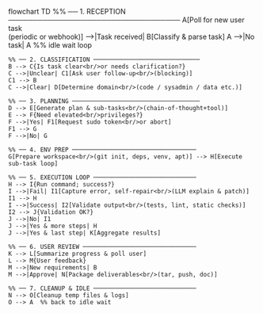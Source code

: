 flowchart TD
    %% ── 1. RECEPTION ───────────────────────────────────
    A[Poll for new user task<br/>(periodic or webhook)] -->|Task received| B[Classify & parse task]
    A -->|No task| A  %% idle wait loop

    %% ── 2. CLASSIFICATION ──────────────────────────────
    B --> C{Is task clear<br/>or needs clarification?}
    C -->|Unclear| C1[Ask user follow-up<br/>(blocking)]
    C1 --> B
    C -->|Clear| D[Determine domain<br/>(code / sysadmin / data etc.)]

    %% ── 3. PLANNING ────────────────────────────────────
    D --> E[Generate plan & sub-tasks<br/>(chain-of-thought+tool)]
    E --> F{Need elevated<br/>privileges?}
    F -->|Yes| F1[Request sudo token<br/>or abort]
    F1 --> G
    F -->|No| G

    %% ── 4. ENV PREP ───────────────────────────────────
    G[Prepare workspace<br/>(git init, deps, venv, apt)] --> H[Execute sub-task loop]

    %% ── 5. EXECUTION LOOP ─────────────────────────────
    H --> I{Run command; success?}
    I -->|Fail| I1[Capture error, self-repair<br/>(LLM explain & patch)]
    I1 --> H
    I -->|Success| I2[Validate output<br/>(tests, lint, static checks)]
    I2 --> J{Validation OK?}
    J -->|No| I1
    J -->|Yes & more steps| H
    J -->|Yes & last step| K[Aggregate results]

    %% ── 6. USER REVIEW ────────────────────────────────
    K --> L[Summarize progress & poll user]
    L --> M{User feedback}
    M -->|New requirements| B
    M -->|Approve| N[Package deliverables<br/>(tar, push, doc)]

    %% ── 7. CLEANUP & IDLE ─────────────────────────────
    N --> O[Cleanup temp files & logs]
    O --> A  %% back to idle wait



